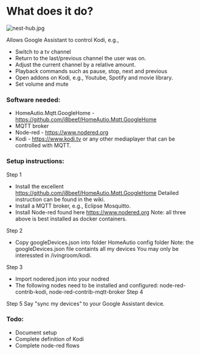 # What does it do?

![nest-hub.jpg](https://raw.githubusercontent.com/sognen/homeautio-config/master/kodi/images/nest-hub.jpg)

Allows Google Assistant to control Kodi, e.g.,

* Switch to a tv channel
* Return to the last/previous channel the user was on.
* Adjust the current channel by a relative amount.
* Playback commands such as pause, stop, next and previous
* Open addons on Kodi, e.g., Youtube, Spotify and movie library.
* Set volume and mute

### Software needed:

* HomeAutio.Mqtt.GoogleHome - https://github.com/i8beef/HomeAutio.Mqtt.GoogleHome
* MQTT broker
* Node-red - https://www.nodered.org
* Kodi - https://www.kodi.tv or any other mediaplayer that can be controlled with MQTT.

### Setup instructions:

Step 1

* Install the excellent https://github.com/i8beef/HomeAutio.Mqtt.GoogleHome Detailed instruction can be found in the wiki.
* Install a MQTT broker, e.g., Eclipse Mosquitto.
* Install Node-red found here https://www.nodered.org Note: all three above is best installed as docker containers.

Step 2

* Copy googleDevices.json into folder HomeAutio config folder
Note: the googleDevices.json file containts all my devices You may only be interessted in /ivingroom/kodi. 

Step 3
* Import nodered.json into your nodred
* The following nodes need to be installed and configured: node-red-contrib-kodi, node-red-contrib-mqtt-broker
Step 4

Step 5 Say "sync my devices" to your Google Assistant device.

### Todo:

* Document setup
* Complete definition of Kodi
* Complete node-red flows
